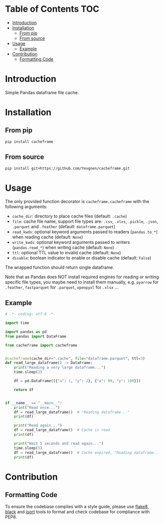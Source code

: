 # Table of Contents <span class="tag" tag-name="TOC"><span class="smallcaps">TOC</span></span>

- [Introduction](#introduction)
- [Installation](#installation)
  - [From pip](#from-pip)
  - [From source](#from-source)
- [Usage](#usage)
  - [Example](#example)
- [Contribution](#contribution)
  - [Formatting Code](#formatting-code)

# Introduction

Simple Pandas dataframe file cache.

# Installation

## From pip

``` bash
pip install cacheframe
```

## From source

``` bash
pip install git+https://github.com/Yevgnen/cacheframe.git
```

# Usage

The only provided function decorator is `cacheframe.cacheframe` with the following arguments:

- `cache_dir`: directory to place cache files (default: `.cache`)
- `file`: cache file name, support file types are: `.csv`, `.xlxs`, `.pickle`, `.json`, `.parquet` and `.feather` (default: `dataframe.parquet`)
- `read_kwds`: optional keyword arguments passed to readers (`pandas.to_*`) when reading cache (default: `None`)
- `write_kwds`: optional keyword arguments passed to writers (`pandas.read_*`) when writing cache (default: `None`)
- `ttl`: optional TTL value to invalid cache (default: `None`)
- `disable`: boolean indicator to enable or disable cache (default: `False`)

The wrapped function should return single dataframe.

Note that as Pandas does NOT install required engines for reading or writing specific file types, you maybe need to install them manually, e.g. `pyarrow` for `.feather`, `fastparquet` for `.parquet`, `openpyxl` for `.xlsx` …

## Example

``` python
# -*- coding: utf-8 -*-

import time

import pandas as pd
from pandas import DataFrame

from cacheframe import cacheframe


@cacheframe(cache_dir=".cache", file="dataframe.parquet", ttl=3)
def read_large_dataframe() -> DataFrame:
    print("Reading a very large dataframe...")
    time.sleep(2)

    df = pd.DataFrame([{"x": 1, "y": 2}, {"x": 99, "y": 100}])

    return df


if __name__ == "__main__":
    print("Read once...")
    df = read_large_dataframe()  # "Reading dataframe..."
    print(df)

    print("Read again...")
    df = read_large_dataframe()  # Cache is read
    print(df)

    print("Wait 5 seconds and read again...")
    time.sleep(5)
    df = read_large_dataframe()  # Cache expired, "Reading dataframe..."
    print(df)
```

# Contribution

## Formatting Code

To ensure the codebase complies with a style guide, please use [flake8](https://github.com/PyCQA/flake8), [black](https://github.com/psf/black) and [isort](https://github.com/PyCQA/isort) tools to format and check codebase for compliance with PEP8.
